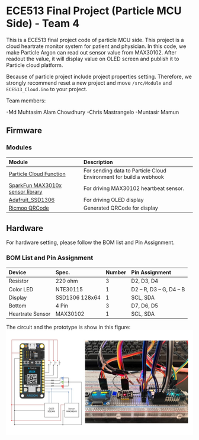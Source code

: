 ECE513 Final Project (Particle MCU Side) - Team 4
======

This is a ECE513 final project code of particle MCU side. This project is a cloud heartrate monitor system for patient and physician. In this code, we make Particle Argon can read out sensor value from MAX30102. After readout the value, it will display value on OLED screen and publish it to Particle cloud platform.  
  
Because of particle project include project properties setting. Therefore, we strongly recommend reset a new project and move ```/src/Module``` and ```ECE513_Cloud.ino``` to your project.

Team members:

-Md Muhtasim Alam Chowdhury
-Chris Mastrangelo
-Muntasir Mamun


Firmware
---------

### Modules
|Module|Description|
| :- | :- |
|[Particle Cloud Function](https://docs.particle.io/reference/device-os/api/cloud-functions/particle-function/)|For sending data to Particle Cloud Environment for build a webhook|
|[SparkFun MAX3010x sensor library](https://github.com/sparkfun/SparkFun_MAX3010x_Sensor_Library)|For driving MAX30102 heartbeat sensor.|
|[Adafruit_SSD1306](https://github.com/adafruit/Adafruit_SSD1306)|For driving OLED display|
|[Ricmoo QRCode](https://github.com/ricmoo/QRCode)|Generated QRCode for display|

Hardware
---------

For hardware setting, please follow the BOM list and Pin Assignment.

### BOM List and Pin Assignment
|Device|Spec.|Number|Pin Assignment|
| :- | :- | :- | :- |
|Resistor|220 ohm|3|D2, D3, D4|
|Color LED|NTE30115|1|D2 – R, D3 – G, D4 – B|
|Display|SSD1306 128x64|1|SCL, SDA|
|Bottom|4 Pin|3|D7, D6, D5|
|Heartrate Sensor|MAX30102|1|SCL, SDA|

The circuit and the prototype is show in this figure:  
![image circuit](./images/circuit.jpg)
